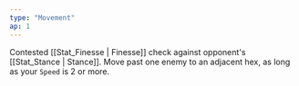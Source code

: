 ```yaml
---
type: "Movement"
ap: 1
---
```


Contested [[Stat_Finesse | Finesse]] check against opponent's [[Stat_Stance | Stance]]. Move past one enemy to an adjacent hex, as long as your `Speed` is 2 or more.

